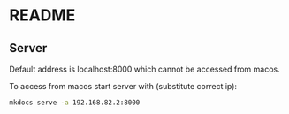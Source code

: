 # README
## Server
Default address is localhost:8000 which cannot be accessed from macos.

To access from macos start server with (substitute correct ip):
```bash
mkdocs serve -a 192.168.82.2:8000
```